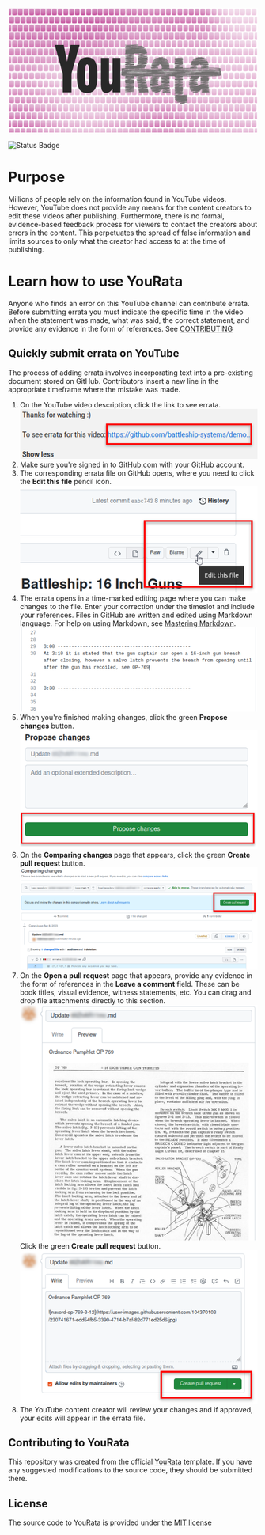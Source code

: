 ![YouRata](./.github/readme/logo-small.png)

![Status Badge](https://img.shields.io/badge/dynamic/json?color=informational&label=Status&cacheSeconds=300&query=%24.ActionReport.Status&url=https%3A%2F%2Fraw.githubusercontent.com%2Fbattleship-systems%2Fepisodes%2Fmain%2Faction-report.json)

# Purpose

Millions of people rely on the information found in YouTube videos. However, YouTube does not provide any means for the content creators to edit these videos after publishing. Furthermore, there is no formal, evidence-based feedback process for viewers to contact the creators about errors in the content. This perpetuates the spread of false information and limits sources to only what the creator had access to at the time of publishing.

# Learn how to use YouRata

Anyone who finds an error on this YouTube channel can contribute errata. Before submitting errata you must indicate the specific time in the video when the statement was made, what was said, the correct statement, and provide any evidence in the form of references. See [CONTRIBUTING](./CONTRIBUTING.md)

## Quickly submit errata on YouTube

The process of adding errata involves incorporating text into a pre-existing document stored on GitHub. Contributors insert a new line in the appropriate timeframe where the mistake was made.

1. On the YouTube video description, click the link to see errata.  
![YouTube Errata Link](./.github/readme/youtube-errata-link.png)
2. Make sure you're signed in to GitHub.com with your GitHub account.  
3. The corresponding errata file on GitHub opens, where you need to click the **Edit this file** pencil icon.  
![GitHub Update Button](./.github/readme/github-update-button.png)
4. The errata opens in a time-marked editing page where you can make changes to the file. Enter your correction under the timeslot and include your references. Files in GitHub are written and edited using Markdown language. For help on using Markdown, see [Mastering Markdown](https://guides.github.com/features/mastering-markdown/).  
![Errata File Update](./.github/readme/errata-file-update.png)
5. When you're finished making changes, click the green **Propose changes** button.  
![GitHub Propose Changes](./.github/readme/github-propose-changes.png)
6. On the **Comparing changes** page that appears, click the green **Create pull request** button.  
![GitHub Comparing Changes](./.github/readme/github-comparing-changes.png)
7. On the **Open a pull request** page that appears, provide any evidence in the form of references in the **Leave a comment** field. These can be book titles, visual evidence, witness statements, etc. You can drag and drop file attachments directly to this section.  
![GitHub Leave a Comment](./.github/readme/github-leave-a-comment.png)  
Click the green **Create pull request** button.  
![GitHub Create Pull Request](./.github/readme/github-create-pull-request.png)
8. The YouTube content creator will review your changes and if approved, your edits will appear in the errata file.

## Contributing to YouRata

This repository was created from the official [YouRata](https://github.com/battleship-systems/YouRata) template. If you have any suggested modifications to the source code, they should be submitted there.

## License

The source code to YouRata is provided under the [MIT license](https://github.com/battleship-systems/YouRata/blob/main/LICENSE)
